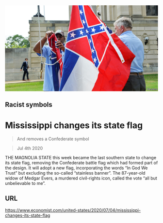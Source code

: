 ![](./images/20200704_USP002_1.jpg)

## Racist symbols

# Mississippi changes its state flag

> And removes a Confederate symbol

> Jul 4th 2020

THE MAGNOLIA STATE this week became the last southern state to change its state flag, removing the Confederate battle flag which had formed part of the design. It will adopt a new flag, incorporating the words “In God We Trust” but excluding the so-called “stainless banner”. The 87-year-old widow of Medgar Evers, a murdered civil-rights icon, called the vote “all but unbelievable to me”.

## URL

https://www.economist.com/united-states/2020/07/04/mississippi-changes-its-state-flag
